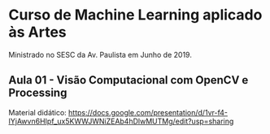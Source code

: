 # Curso de Machine Learning aplicado às Artes

Ministrado no SESC da Av. Paulista em Junho de 2019.

## Aula 01 - Visão Computacional com OpenCV e Processing

Material didático: https://docs.google.com/presentation/d/1vr-f4-IYjAwvn6HIpf_ux5KWWJWNiZEAb4hDlwMUTMg/edit?usp=sharing

